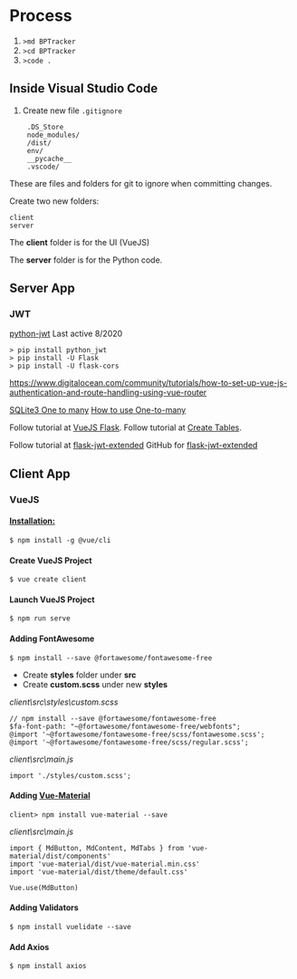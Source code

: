 # Process
1. `>md BPTracker`
2. `>cd BPTracker`
3. `>code .`

## Inside Visual Studio Code
1. Create new file `.gitignore`

        .DS_Store
        node_modules/
        /dist/
        env/
        __pycache__
        .vscode/

These are files and folders for git to ignore when committing changes.

Create two new folders:

    client
    server

The **client** folder is for the UI (VueJS)

The **server** folder is for the Python code.

## Server App
### JWT

[python-jwt](https://github.com/davedoesdev/python-jwt) Last active 8/2020


    > pip install python_jwt
    > pip install -U Flask 
    > pip install -U flask-cors

https://www.digitalocean.com/community/tutorials/how-to-set-up-vue-js-authentication-and-route-handling-using-vue-router

[SQLite3 One to many](https://www.digitalocean.com/community/tutorials/how-to-use-one-to-many-database-relationships-with-flask-and-sqlite)
[How to use One-to-many](https://www.digitalocean.com/community/tutorials/how-to-use-one-to-many-database-relationships-with-flask-and-sqlite)

Follow tutorial at [VueJS Flask](https://stackabuse.com/single-page-apps-with-vue-js-and-flask-jwt-authentication/).
Follow tutorial at [Create Tables](https://www.sqlitetutorial.net/sqlite-python/create-tables/).

Follow tutorial at [flask-jwt-extended](https://flask-jwt-extended.readthedocs.io/en/stable/)
GitHub for [flask-jwt-extended](https://github.com/vimalloc/flask-jwt-extended/tree/1fec4dc22fe97fd3bf579548079543a8c0b61e3e)

## Client App
### VueJS

#### [Installation:](https://cli.vuejs.org/guide/installation.html)

    $ npm install -g @vue/cli

#### Create VueJS Project

    $ vue create client

#### Launch VueJS Project

    $ npm run serve

#### Adding FontAwesome

    $ npm install --save @fortawesome/fontawesome-free

* Create **styles** folder under **src**
* Create **custom.scss** under new **styles**

*client\src\styles\custom.scss*

    // npm install --save @fortawesome/fontawesome-free
    $fa-font-path: "~@fortawesome/fontawesome-free/webfonts";
    @import '~@fortawesome/fontawesome-free/scss/fontawesome.scss';
    @import '~@fortawesome/fontawesome-free/scss/regular.scss';

*client\src\main.js*

    import './styles/custom.scss';

#### Adding [Vue-Material](https://vuematerial.io/)

    client> npm install vue-material --save

*client\src\main.js*

    import { MdButton, MdContent, MdTabs } from 'vue-material/dist/components'
    import 'vue-material/dist/vue-material.min.css'
    import 'vue-material/dist/theme/default.css'

    Vue.use(MdButton)


#### Adding Validators

    $ npm install vuelidate --save

#### Add Axios

    $ npm install axios
